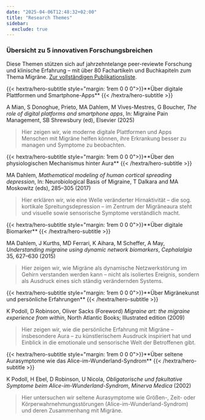 ```yaml
---
date: "2025-04-06T12:48:32+02:00"
title: "Research Themes"
sidebar:
  exclude: true
---
```

### Übersicht zu 5 innovativen Forschungsbreichen

Diese Themen stützen sich auf jahrzehntelange peer-reviewte Forschung und klinische Erfahrung – mit über 80 Fachartikeln und Buchkapiteln zum Thema Migräne. [Zur vollständigen Publikationsliste](../publications).

<div>
{{< hextra/hero-subtitle style="margin: 1rem 0 0 0">}}**Über digitale Plattformen und Smartphone-Apps**
{{< /hextra/hero-subtitle >}}
</div>

A Mian, S Donoghue, Prieto, MA Dahlem, M Vives-Mestres, G Boucher, *The role of digital platforms and smartphone apps*, In: Migraine Pain Management, SB Shrewsbury (ed), Elsevier (2025)
> Hier zeigen wir, wie moderne digitale Plattformen und Apps Menschen mit Migräne helfen können, ihre Erkrankung besser zu managen und Symptome zu beobachten.

<div>
{{< hextra/hero-subtitle style="margin: 1rem 0 0 0">}}**Über den physiologischen Mechanismus hinter Aura**
{{< /hextra/hero-subtitle >}}
</div>



MA Dahlem, *Mathematical modeling of human cortical spreading depression*, In: Neurobiological Basis of Migraine, T Dalkara and MA Moskowitz (eds), 285–305 (2017)
> Hier erklären wir, wie eine Welle veränderter Hirnaktivität – die sog. kortikale Spreitungsdepression – im Zentrum der Migräneaura steht und visuelle sowie sensorische Symptome verständlich macht.

<div>
{{< hextra/hero-subtitle style="margin: 1rem 0 0 0">}}**Über digitale Biomarker**
{{< /hextra/hero-subtitle >}}
</div>



MA Dahlem, J Kurths, MD Ferrari, K Aihara, M Scheffer, A May, *Understanding migraine using dynamic network biomarkers*, *Cephalalgia* 35, 627–630 (2015)
> Hier zeigen wir, wie Migräne als dynamische Netzwerkstörung im Gehirn verstanden werden kann – nicht als isoliertes Ereignis, sondern als Ausdruck eines sich ständig verändernden Systems.

<div>
{{< hextra/hero-subtitle style="margin: 1rem 0 0 0">}}**Über Migränekunst und persönliche Erfahrungen**
{{< /hextra/hero-subtitle >}}
</div>

K Podoll, D Robinson, Oliver Sacks (Foreword)
*Migraine art: the migraine experience from within*,  North Atlantic Books; Illustrated edition (2009)
> Hier zeigen wir, wie die persönliche Erfahrung mit Migräne – insbesondere Aura – zu künstlerischem Ausdruck inspiriert hat und Einblick in die emotionale und sensorische Welt der Betroffenen gibt.

<div>
{{< hextra/hero-subtitle style="margin: 1rem 0 0 0">}}**Über seltene Aurasymptome wie das Alice-im-Wunderland-Syndrom**
{{< /hextra/hero-subtitle >}}
</div>

K Podoll, H Ebel, D Robinson, U Nicola, *Obligatorische und fakultative Symptome beim Alice-im-Wunderland-Syndrom*, *Minerva Medica* (2002)
> Hier untersuchen wir seltene Aurasymptome wie Größen-, Zeit- oder Körperwahrnehmungsstörungen (Alice-im-Wunderland-Syndrom) und deren Zusammenhang mit Migräne.
